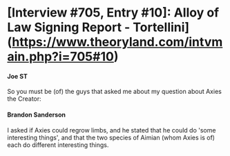 # [Interview #705, Entry #10]: Alloy of Law Signing Report - Tortellini](https://www.theoryland.com/intvmain.php?i=705#10)

#### Joe ST

So you must be (of) the guys that asked me about my question about Axies the Creator:

#### Brandon Sanderson

I asked if Axies could regrow limbs, and he stated that he could do 'some interesting things', and that the two species of Aimian (whom Axies is of) each do different interesting things.

